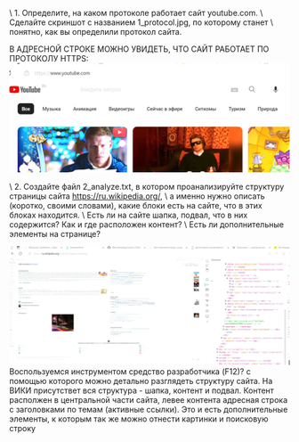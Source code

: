 \\ 1. Определите, на каком протоколе работает сайт youtube.com. 
\\ Сделайте скриншот с названием 1_protocol.jpg, по которому станет 
\\ понятно, как вы определили протокол сайта.

В АДРЕСНОЙ СТРОКЕ МОЖНО УВИДЕТЬ, ЧТО САЙТ РАБОТАЕТ ПО ПРОТОКОЛУ HTTPS:
![Model](imiges/1_protocol.jpg )

\\ 2. Создайте файл 2_analyze.txt, в котором проанализируйте структуру страницы сайта https://ru.wikipedia.org/,
\\ а именно нужно описать (коротко, своими словами), какие блоки есть на сайте, что в этих блоках находится.
\\ Есть ли на сайте шапка, подвал, что в них содержится? Как и где расположен контент?
\\ Есть ли дополнительные элементы на странице?

![Model](imiges/2_analyze.jpg )
Воспользуемся инструментом средство разработчика (F12)? с помощью которого можно детально разглядеть структуру сайта.
На ВИКИ присутствет вся структура - шапка, контент и подвал. Контент располжен в центральной части сайта, 
левее контента адресная строка с заголовками по темам (активные ссылки). Это и есть дополнительные элементы, к 
которым так же можно отнести картинки и поисковую строку
